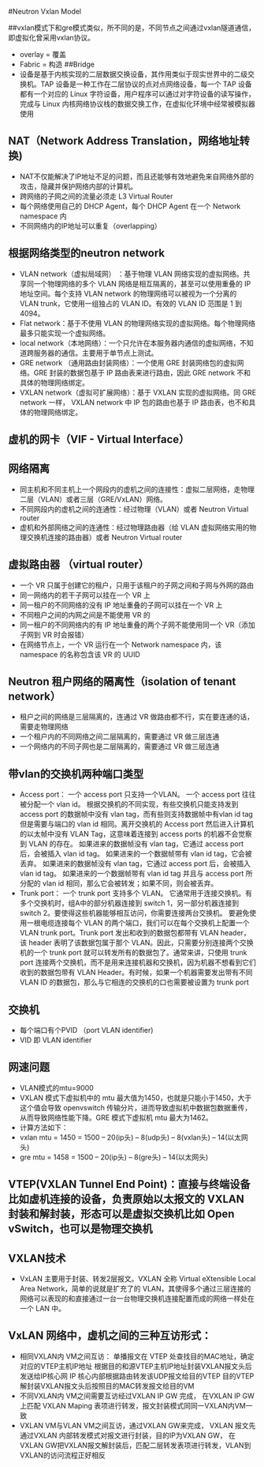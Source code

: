 #Neutron Vxlan Model

##vxlan模式下和gre模式类似，所不同的是，不同节点之间通过vxlan隧道通信，即虚拟化曾采用vxlan协议。

* overlay = 覆盖
* Fabric = 构造
##Bridge 
* 设备是基于内核实现的二层数据交换设备，其作用类似于现实世界中的二级交换机。TAP 设备是一种工作在二层协议的点对点网络设备，每一个 TAP 设备都有一个对应的 Linux 字符设备，用户程序可以通过对字符设备的读写操作，完成与 Linux 内核网络协议栈的数据交换工作，在虚拟化环境中经常被模拟器使用


## NAT（Network Address Translation，网络地址转换)
* NAT不仅能解决了lP地址不足的问题，而且还能够有效地避免来自网络外部的攻击，隐藏并保护网络内部的计算机。
* 跨网络的子网之间的流量必须走 L3 Virtual Router
* 每个网络使用自己的 DHCP Agent，每个 DHCP Agent 在一个 Network namespace 内
* 不同网络内的IP地址可以重复（overlapping）


## 根据网络类型的neutron network

* VLAN network（虚拟局域网） ：基于物理 VLAN 网络实现的虚拟网络。共享同一个物理网络的多个 VLAN 网络是相互隔离的，甚至可以使用重叠的 IP 地址空间。每个支持 VLAN network 的物理网络可以被视为一个分离的 VLAN trunk，它使用一组独占的 VLAN ID。有效的 VLAN ID 范围是 1 到 4094。
* Flat network：基于不使用 VLAN 的物理网络实现的虚拟网络。每个物理网络最多只能实现一个虚拟网络。
* local network（本地网络）：一个只允许在本服务器内通信的虚拟网络，不知道跨服务器的通信。主要用于单节点上测试。
* GRE network （通用路由封装网络）：一个使用 GRE 封装网络包的虚拟网络。GRE 封装的数据包基于 IP 路由表来进行路由，因此 GRE network 不和具体的物理网络绑定。
* VXLAN network（虚拟可扩展网络）：基于 VXLAN 实现的虚拟网络。同 GRE network 一样， VXLAN network 中 IP 包的路由也基于 IP 路由表，也不和具体的物理网络绑定。

## 虚机的网卡（VIF - Virtual Interface）

## 网络隔离
* 同主机和不同主机上一个网段内的虚机之间的连接性：虚拟二层网络，走物理二层（VLAN）或者三层（GRE/VxLAN）网络。
* 不同网段内的虚机之间的连通性：经过物理（VLAN）或者 Neutron Virtual router
* 虚机和外部网络之间的连通性：经过物理路由器（给 VLAN 虚拟网络实用的物理交换机连接的路由器）或者 Neutron Virtual router

## 虚拟路由器 （virtual router）
* 一个 VR 只属于创建它的租户，只用于该租户的子网之间和子网与外网的路由
* 同一网络内的若干子网可以挂在一个 VR 上
* 同一租户的不同网络的没有 IP 地址重叠的子网可以挂在一个 VR 上
* 不同租户之间的内网之间是不能使用 VR 的
* 同一租户的不同网络内的有 IP 地址重叠的两个子网不能使用同一个 VR（添加子网到 VR 时会报错）
* 在网络节点上，一个 VR 运行在一个 Network namespace 内，该namespace 的名称包含该 VR 的 UUID

## Neutron 租户网络的隔离性（isolation of tenant network）

* 租户之间的网络是三层隔离的，连通过 VR 做路由都不行，实在要连通的话，需要走物理网络
* 一个租户内的不同网络之间二层隔离的，需要通过 VR 做三层连通
* 一个网络内的不同子网也是二层隔离的，需要通过 VR 做三层连通

## 带vlan的交换机两种端口类型

* Access port： 一个 access port 只支持一个VLAN。 一个 access port 往往被分配一个 vlan id。 根据交换机的不同实现，有些交换机只能支持发到 access port 的数据帧中没有 vlan tag，而有些则支持数据帧中有vlan id tag 但是需要与端口的 vlan id 相同。离开交换机的 Access port 然后进入计算机的以太帧中没有 VLAN Tag，这意味着连接到 access ports 的机器不会觉察到 VLAN 的存在。
如果进来的数据帧没有 vlan tag，它通过 access port 后，会被插入 vlan id tag。 如果进来的一个数据帧带有 vlan id tag，它会被丢弃。
如果进来的数据帧没有 vlan tag，它通过 access port 后，会被插入 vlan id tag。 如果进来的一个数据帧带有 vlan id tag 并且与 access port 所分配的 vlan id 相同，那么它会被转发；如果不同，则会被丢弃。
* Trunk port： 一个 trunk port 支持多个 VLAN。 它通常用于连接交换机。有多个交换机时，组A中的部分机器连接到 switch 1，另一部分机器连接到 switch 2。要使得这些机器能够相互访问，你需要连接两台交换机。 要避免使用一根电缆连接每个 VLAN 的两个端口，我们可以在每个交换机上配置一个 VLAN trunk port。Trunk port 发出和收到的数据包都带有 VLAN header，该 header 表明了该数据包属于那个 VLAN。因此，只需要分别连接两个交换机的一个 trunk port 就可以转发所有的数据包了。通常来讲，只使用 trunk port 连接两个交换机，而不是用来连接机器和交换机，因为机器不想看到它们收到的数据包带有 VLAN Header。有时候，如果一个机器需要发出带有不同 VLAN ID 的数据包，那么与它相连的交换机的口也需要被设置为 trunk port

## 交换机
* 每个端口有个PVID （port VLAN identifier)
* VID 即 VLAN identifier

## 网速问题
* VLAN模式的mtu=9000
* VXLAN 模式下虚拟机中的 mtu 最大值为1450，也就是只能小于1450，大于这个值会导致 openvswitch 传输分片，进而导致虚拟机中数据包数据重传，从而导致网络性能下降。GRE 模式下虚拟机 mtu 最大为1462。
* 计算方法如下：
* vxlan mtu = 1450 = 1500 – 20(ip头) – 8(udp头) – 8(vxlan头) – 14(以太网头)
* gre mtu = 1458 = 1500 – 20(ip头) – 8(gre头) – 14(以太网头)

## VTEP(VXLAN Tunnel End Point)：直接与终端设备比如虚机连接的设备，负责原始以太报文的 VXLAN 封装和解封装，形态可以是虚拟交换机比如 Open vSwitch，也可以是物理交换机

## VXLAN技术
* VxLAN 主要用于封装、转发2层报文。VXLAN 全称 Virtual eXtensible Local Area Network，简单的说就是扩充了的 VLAN，其使得多个通过三层连接的网络可以表现的和直接通过一台一台物理交换机连接配置而成的网络一样处在一个 LAN 中。

## VxLAN 网络中，虚机之间的三种互访形式：

* 相同VXLAN内 VM之间互访：
单播报文在 VTEP 处查找目的MAC地址，确定对应的VTEP主机IP地址
根据目的和源VTEP主机IP地址封装VXLAN报文头后发送给IP核心网
IP 核心内部根据路由转发该UDP报文给目的VTEP
目的VTEP解封装VXLAN报文头后按照目的MAC转发报文给目的VM
* 不同VXLAN内 VM之间需要互访经过VXLAN IP GW 完成，
在VXLAN IP GW上匹配 VXLAN Maping 表项进行转发，报文封装模式同同一VXLAN内VM一致
* VXLAN VM与VLAN VM之间互访，通过VXLAN GW来完成，
VXLAN 报文先通过VXLAN 内部转发模式对报文进行封装，目的IP为VXLAN GW，
在VXLAN GW把VXLAN报文解封装后，匹配二层转发表项进行转发，VLAN到VXLAN的访问流程正好相反
